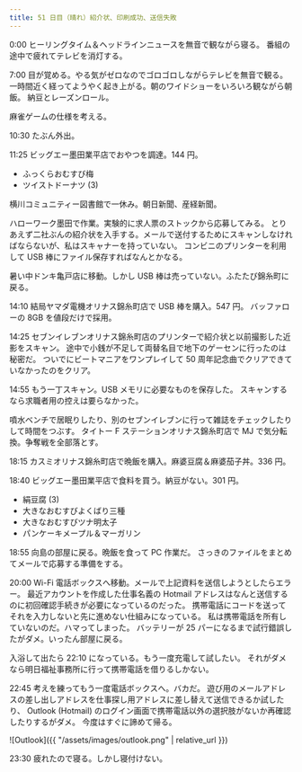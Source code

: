 ```yaml
---
title: 51 日目（晴れ）紹介状、印刷成功、送信失敗
---
```


0:00 ヒーリングタイム＆ヘッドラインニュースを無音で観ながら寝る。
番組の途中で疲れてテレビを消灯する。

7:00 目が覚める。やる気がゼロなのでゴロゴロしながらテレビを無音で観る。
一時間近く経ってようやく起き上がる。朝のワイドショーをいろいろ観ながら朝飯。
納豆とレーズンロール。

麻雀ゲームの仕様を考える。

10:30 たぶん外出。

11:25 ビッグエー墨田業平店でおやつを調達。144 円。

* ふっくらおむすび梅
* ツイストドーナツ (3)

横川コミュニティー図書館で一休み。朝日新聞、産経新聞。

ハローワーク墨田で作業。実験的に求人票のストックから応募してみる。
とりあえず二社ぶんの紹介状を入手する。メールで送付するためにスキャンしなければならないが、私はスキャナーを持っていない。
コンビニのプリンターを利用して USB 棒にファイル保存すればなんとかなる。

暑い中ドンキ亀戸店に移動。しかし USB 棒は売っていない。ふたたび錦糸町に戻る。

14:10 結局ヤマダ電機オリナス錦糸町店で USB 棒を購入。547 円。
バッファローの 8GB を値段だけで採用。

14:25 セブンイレブンオリナス錦糸町店のプリンターで紹介状と以前撮影した近影をスキャン。
途中で小銭が不足して両替名目で地下のゲーセンに行ったのは秘密だ。
ついでにビートマニアをワンプレイして 50 周年記念曲でクリアできていなかったのをクリア。

14:55 もう一丁スキャン。USB メモリに必要なものを保存した。
スキャンするなら求職者用の控えは要らなかった。

噴水ベンチで居眠りしたり、別のセブンイレブンに行って雑誌をチェックしたりして時間をつぶす。
タイトー F ステーションオリナス錦糸町店で MJ で気分転換。争奪戦を全部落とす。

18:15 カスミオリナス錦糸町店で晩飯を購入。麻婆豆腐＆麻婆茄子丼。336 円。

18:40 ビッグエー墨田業平店で食料を買う。納豆がない。301 円。

* 絹豆腐 (3)
* 大きなおむすびよくばり三種
* 大きなおむすびツナ明太子
* パンケーキメープル＆マーガリン

18:55 向島の部屋に戻る。晩飯を食って PC 作業だ。
さっきのファイルをまとめてメールで応募する準備をする。

20:00 Wi-Fi 電話ボックスへ移動。メールで上記資料を送信しようとしたらエラー。
最近アカウントを作成した仕事名義の Hotmail アドレスはなんと送信するのに初回確認手続きが必要になっているのだった。
携帯電話にコードを送ってそれを入力しないと先に進めない仕組みになっている。
私は携帯電話を所有していないのだ。ハマってしまった。
バッテリーが 25 パーになるまで試行錯誤したがダメ。いったん部屋に戻る。

入浴して出たら 22:10 になっている。もう一度充電して試したい。
それがダメなら明日福祉事務所に行って携帯電話を借りるしかない。

22:45 考えを練ってもう一度電話ボックスへ。バカだ。
遊び用のメールアドレスの差し出しアドレスを仕事探し用アドレスに差し替えて送信できるか試したり、
Outlook (Hotmail) のログイン画面で携帯電話以外の選択肢がないか再確認したりするがダメ。
今度はすぐに諦めて帰る。

![Outlook]({{ "/assets/images/outlook.png" | relative_url }})

23:30 疲れたので寝る。しかし寝付けない。
